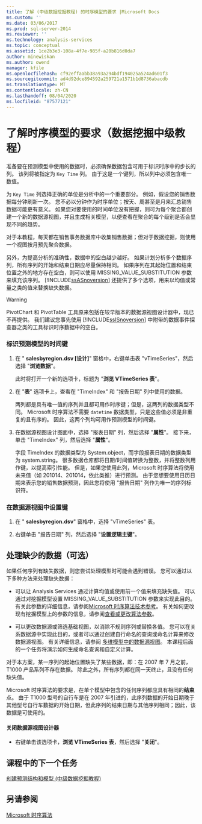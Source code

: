 ```yaml
---
title: 了解 (中级数据挖掘教程) 的时序模型的要求 |Microsoft Docs
ms.custom: ''
ms.date: 03/06/2017
ms.prod: sql-server-2014
ms.reviewer: ''
ms.technology: analysis-services
ms.topic: conceptual
ms.assetid: 1ce2b3e3-108a-4f7e-985f-a20b816d0da7
author: minewiskan
ms.author: owend
manager: kfile
ms.openlocfilehash: cf92effaabb38a93a294bdf194025a524ad601f3
ms.sourcegitcommit: ad4d92dce894592a259721a1571b1d8736abacdb
ms.translationtype: MT
ms.contentlocale: zh-CN
ms.lasthandoff: 08/04/2020
ms.locfileid: "87577121"
---
```

# <a name="understanding-the-requirements-for-a-time-series-model-intermediate-data-mining-tutorial"></a>了解时序模型的要求（数据挖掘中级教程）
  准备要在预测模型中使用的数据时，必须确保数据包含可用于标识时序中的步长的列。 该列将被指定为 `Key Time` 列。 由于这是一个键列，所以列中必须包含唯一数值。  
  
 为 `Key Time` 列选择正确的单位是分析中的一个重要部分。 例如，假设您的销售数据每分钟刷新一次。 您不必以分钟作为时序单位；按天、周甚至是月来汇总销售数据可能更有意义。 如果您对要使用的时间单位没有把握，则可为每个聚合都创建一个新的数据源视图，并且生成相关模型，以便查看在聚合的每个级别是否会显现不同的趋势。  
  
 对于本教程，每天都在销售事务数据库中收集销售数据；但对于数据挖掘，则使用一个视图按月预先聚合数据。  
  
 另外，为提高分析的准确性，数据中的空白越少越好。 如果计划分析多个数据序列，所有序列的开始和结束日期应尽量保持相同。 如果序列在其起始位置和结束位置之外的地方存在空白，则可以使用 MISSING_VALUE_SUBSTITUTION 参数来填充该序列。 [!INCLUDE[ssASnoversion](../includes/ssasnoversion-md.md)] 还提供了多个选项，用来以均值或常量之类的值来替换缺失数据。  
  
> [!WARNING]  
>  PivotChart 和 PivotTable 工具原来包括在较早版本的数据源视图设计器中，现已不再提供。 我们建议您事先使用 [!INCLUDE[ssISnoversion](../includes/ssisnoversion-md.md)] 中附带的数据事件探查器之类的工具标识时序数据中的空白。  
  
### <a name="to-identify-the-time-key-for-the-forecasting-model"></a>标识预测模型的时间键  
  
1.  在 " **salesbyregion.dsv [设计]**" 窗格中，右键单击表 "vTimeSeries"，然后选择 "**浏览数据**"。  
  
     此时将打开一个新的选项卡，标题为 "**浏览 VTimeSeries 表**"。  
  
2.  在 "**表**" 选项卡上，查看在 "TimeIndex" 和 "报告日期" 列中使用的数据。  
  
     两列都是具有唯一值的序列并且都可用作时序键；但是，这两列的数据类型不同。 Microsoft 时序算法不需要 `datetime` 数据类型，只是这些值必须是非重复的且有序的。 因此，这两个列均可用作预测模型的时间键。  
  
3.  在数据源视图设计图面中，选择 "报表日期" 列，然后选择 "**属性**"。 接下来，单击 "TimeIndex" 列，然后选择 "**属性**"。  
  
     字段 TimeIndex 的数据类型为 System.object，而字段报表日期的数据类型为 system.string。 很多数据仓库都将日期/时间值转换为整数，并将整数列用作键，以提高索引性能。 但是，如果您使用此列，Microsoft 时序算法将使用未来值（如 201014、201014，依此类推）进行预测。 由于您想要使用日历日期来表示您的销售数据预测，因此您将使用 "报告日期" 列作为唯一的序列标识符。  
  
### <a name="to-set-the-key-in-the-data-source-view"></a>在数据源视图中设置键  
  
1.  在 " **salesbyregion.dsv**" 窗格中，选择 "vTimeSeries" 表。  
  
2.  右键单击 "报告日期" 列，然后选择 "**设置逻辑主键**"。  
  
## <a name="handling-missing-data-optional"></a>处理缺少的数据（可选）  
 如果任何序列有缺失数据，则您尝试处理模型时可能会遇到错误。 您可以通过以下多种方法来处理缺失数据：  
  
-   可以让 Analysis Services 通过计算均值或使用前一个值来填充缺失值。 可以通过对挖掘模型设置 MISSING_VALUE_SUBSTITUTION 参数来实现此目的。 有关此参数的详细信息，请参阅[Microsoft 时序算法技术参考](../../2014/analysis-services/data-mining/microsoft-time-series-algorithm-technical-reference.md)。 有关如何更改现有挖掘模型上的参数的信息，请参阅[查看或更改算法参数](../../2014/analysis-services/data-mining/view-or-change-algorithm-parameters.md)。  
  
-   可以更改数据源或筛选基础视图，以消除不规则序列或替换各值。 您可以在关系数据源中实现此目的，或者可以通过创建自行命名的查询或命名计算来修改数据源视图。 有关详细信息，请参阅 [多维模型中的数据源视图](https://docs.microsoft.com/analysis-services/multidimensional-models/data-source-views-in-multidimensional-models)。 本课程后面的一个任务将演示如何生成命名查询和自定义计算。  
  
 对于本方案，某一序列的起始位置缺失了某些数据，即：在 2007 年 7 月之前，T1000 产品系列不存在数据。 除此之外，所有序列都在同一天终止，且没有任何缺失值。  
  
 Microsoft 时序算法的要求是，在单个模型中包含的任何序列都应具有相同的**结束**点。 由于 T1000 型号的自行车是在 2007 年引进的，此序列数据的开始日期晚于其他型号自行车数据的开始日期，但此序列的结束日期与其他序列相同；因此，该数据是可使用的。  
  
#### <a name="to-close-the-data-source-view-designer"></a>关闭数据源视图设计器  
  
-   右键单击该选项卡，**浏览 VTimeSeries 表**，然后选择 "**关闭**"。  
  
## <a name="next-task-in-lesson"></a>课程中的下一个任务  
 [创建预测结构和模型 &#40;中级数据挖掘教程&#41;](../../2014/tutorials/creating-a-forecasting-structure-and-model-intermediate-data-mining-tutorial.md)  
  
## <a name="see-also"></a>另请参阅  
 [Microsoft 时序算法](../../2014/analysis-services/data-mining/microsoft-time-series-algorithm.md)  
  
  
